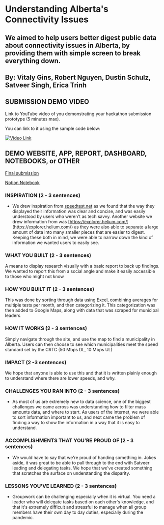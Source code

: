 # Understanding Alberta's Connectivity Issues

## We aimed to help users better digest public data about connectivity issues in Alberta, by providing them with simple screen to break everything down. 

## By: Vitaly Gins, Robert Nguyen, Dustin Schulz, Satveer Singh, Erica Trinh

## SUBMISSION DEMO VIDEO

Link to YouTube video of you demonstrating your hackathon submission prototype (5 minutes max).

You can link to it using the sample code below:

[![Video Link](https://img.youtube.com/vi/YOUTUBE_VIDEO_ID_HERE/0.jpg)](https://www.youtube.com/watch?v=YOUTUBE_VIDEO_ID_HERE)

## DEMO WEBSITE, APP, REPORT, DASHBOARD, NOTEBOOKS, or OTHER

[Final submission](www.albertaconnectivity.myportfolio.com)

[Notion Notebook](https://www.notion.so/Cybera-Hackathon-b07ff68534684266b5a1c5d53232ea8f](https://www.notion.so/Cybera-Hackathon-b07ff68534684266b5a1c5d53232ea8f))

### INSPIRATION (2 - 3 sentences)

- We drew inspiration from [speedtest.net](http://speedtest.net) as we found that the way they displayed their information was clear and concise, and was easily understood by users who weren't as tech savvy. Another website we drew information from was [https://explorer.helium.com/](https://explorer.helium.com/) as they were also able to separate a large amount of data into many smaller pieces that are easier to digest. Keeping these both in mind, we were able to narrow down the kind of information we wanted users to easily see.

### WHAT YOU BUILT (2 - 3 sentences)

A means to display research visually with a basic report to back up findings. We wanted to report this from a social angle and make it easily accessible to those who might not know

### HOW YOU BUILT IT (2 - 3 sentences)

This was done by sorting through data using Excel, combining averages for multiple tests per month, and then categorizing it. This categorization was then added to Google Maps, along with data that was scraped for municipal leaders.

### HOW IT WORKS (2 - 3 sentences)

Simply navigate through the site, and use the map to find a municipality in Alberta. Users can then choose to see which municipalities meet the speed standard set by the CRTC (50 Mbps DL, 10 Mbps UL)

### IMPACT (2 -3 sentences)

We hope that anyone is able to use this and that it is written plainly enough to understand where there are lower speeds, and why.

### CHALLENGES YOU RAN INTO (2 - 3 sentences)

- As most of us are extremely new to data science, one of the biggest challenges we came across was understanding how to filter mass amounts data, and where to start. As users of the internet, we were able to sort information important to us, and next came the problem of finding a way to show the information in a way that it is easy to understand.

### ACCOMPLISHMENTS THAT YOU’RE PROUD OF (2 - 3 sentences)

- We would have to say that we're proud of handing something in. Jokes aside, it was great to be able to pull through to the end with Satveer leading and delegating tasks. We hope that we've created something that scratches the surface on understanding the disparity.

### LESSONS YOU’VE LEARNED (2 - 3 sentences)

- Groupwork can be challenging especially when it is virtual. You need a leader who will delegate tasks based on each other's knowledge, and that it's extremely difficult and stressful to manage when all group members have their own day to day duties, especially during the pandemic.
